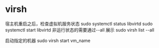 # virsh
宿主机重启之后，检查虚拟机服务状态
sudo systemctl status libvirtd
sudo systemctl start  libvirtd
非运行状态的需要通过--all 展示
sudo virsh list --all

启动指定的机器
sudo virsh start vm_name